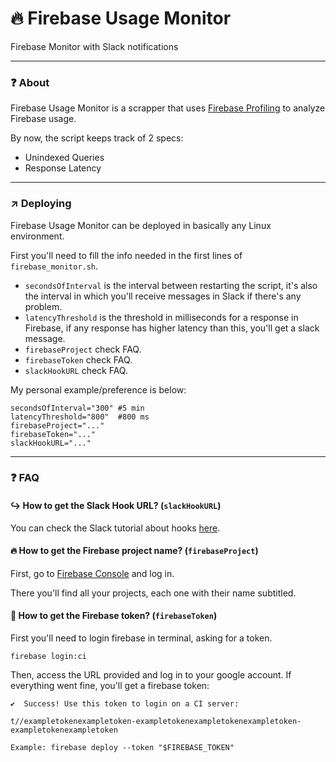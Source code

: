 # :fire: Firebase Usage Monitor

Firebase Monitor with Slack notifications

---

### :question: About

Firebase Usage Monitor is a scrapper that uses [Firebase Profiling](https://firebase.google.com/docs/database/usage/profile) to analyze Firebase usage.

By now, the script keeps track of 2 specs:

- Unindexed Queries
- Response Latency 

---

### :arrow_upper_right: Deploying 

Firebase Usage Monitor can be deployed in basically any Linux environment.

First you'll need to fill the info needed in the first lines of `firebase_monitor.sh`.

- `secondsOfInterval` is the interval between restarting the script, it's also the interval in which you'll receive messages in Slack if there's any problem.
- `latencyThreshold` is the threshold in milliseconds for a response in Firebase, if any response has higher latency than this, you'll get a slack message.
- `firebaseProject` check FAQ.
- `firebaseToken` check FAQ.
- `slackHookURL` check FAQ.

My personal example/preference is below:

```
secondsOfInterval="300" #5 min
latencyThreshold="800"  #800 ms
firebaseProject="..."
firebaseToken="..."
slackHookURL="..."
```
---

### :question: FAQ

#### :arrow_right_hook: How to get the Slack Hook URL? (`slackHookURL`) 

You can check the Slack tutorial about hooks [here](https://api.slack.com/messaging/webhooks).

#### :fire: How to get the Firebase project name? (`firebaseProject`)

First, go to [Firebase Console](https://console.firebase.google.com/) and log in.

There you'll find all your projects, each one with their name subtitled.

#### :key: How to get the Firebase token? (`firebaseToken`)

First you'll need to login firebase in terminal, asking for a token.

`firebase login:ci`

Then, access the URL provided and log in to your google account.
If everything went fine, you'll get a firebase token:

```
✔  Success! Use this token to login on a CI server:

t//exampletokenexampletoken-exampletokenexampletokenexampletoken-exampletokenexampletoken

Example: firebase deploy --token "$FIREBASE_TOKEN"
```
